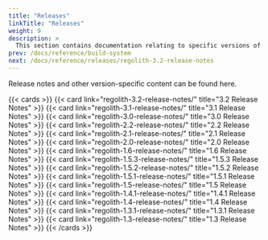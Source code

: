 ```yaml
---
title: "Releases"
linkTitle: "Releases"
weight: 9
description: >
  This section contains documentation relating to specific versions of Regolith
prev: /docs/reference/build-system
next: /docs/reference/releases/regolith-3.2-release-notes
---
```


Release notes and other version-specific content can be found here.

{{< cards >}}
  {{< card link="regolith-3.2-release-notes/" title="3.2 Release Notes" >}}
  {{< card link="regolith-3.1-release-notes/" title="3.1 Release Notes" >}}
  {{< card link="regolith-3.0-release-notes/" title="3.0 Release Notes" >}}
  {{< card link="regolith-2.2-release-notes/" title="2.2 Release Notes" >}}
  {{< card link="regolith-2.1-release-notes/" title="2.1 Release Notes" >}}
  {{< card link="regolith-2.0-release-notes/" title="2.0 Release Notes" >}}
  {{< card link="regolith-1.6-release-notes/" title="1.6 Release Notes" >}}
  {{< card link="regolith-1.5.3-release-notes/" title="1.5.3 Release Notes" >}}
  {{< card link="regolith-1.5.2-release-notes/" title="1.5.2 Release Notes" >}}
  {{< card link="regolith-1.5.1-release-notes/" title="1.5.1 Release Notes" >}}
  {{< card link="regolith-1.5-release-notes/" title="1.5 Release Notes" >}}
  {{< card link="regolith-1.4.1-release-notes/" title="1.4.1 Release Notes" >}}
  {{< card link="regolith-1.4-release-notes/" title="1.4 Release Notes" >}}
  {{< card link="regolith-1.3.1-release-notes/" title="1.3.1 Release Notes" >}}
  {{< card link="regolith-1.3-release-notes/" title="1.3 Release Notes" >}}
{{< /cards >}}

